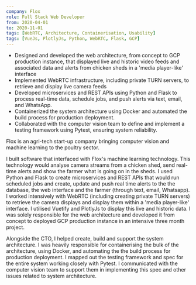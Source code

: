 ```yaml
---
company: Flox
role: Full Stack Web Developer
from: 2020-04-01
to: 2020-11-01
tags: [WebRTC, Architecture, Containerisation, Usability]
tags: [VueJs, PlotlyJs, Python, WebRTC, Flask, GCP]
---
```


<!--action points-->

- Designed and developed the web architecture, from concept to GCP production instance, that displayed live and historic video feeds and associated data and alerts from chicken sheds in a 'media player-like' interface
- Implemented WebRTC infrastructure, including private TURN servers, to retrieve and display live camera feeds
- Developed microservices and REST APIs using Python and Flask to process real-time data, schedule jobs, and push alerts via text, email, and WhatsApp.  
- Containerized the system architecture using Docker and automated the build process for production deployment.  
- Collaborated with the computer vision team to define and implement a testing framework using Pytest, ensuring system reliability.  

<!--content-->

Flox is an agri-tech start-up company bringing computer vision and machine learning to the poultry sector.

I built software that interfaced with Flox's machine learning technology. This technology would analyse camera streams from a chicken shed, send real-time alerts and show the farmer what is going on in the sheds. I used Python and Flask to create microservices and REST APIs that would run scheduled jobs and create, update and push real time alerts to the the database, the web interface and the farmer (through text, email, Whatsapp). I worked intensively with WebRTC (including creating private TURN servers) to retrieve the camera displays and display them within a 'media player-like' interface. I utilised Vuetify and PlotlyJs to display this live and historic data. I was solely responsible for the web architecture and developed it from concept to deployed GCP production instance in an intensive three month project.

Alongside the CTO, I helped create, build and support the system architecture. I was heavily responsible for containerising the bulk of the architecture, using Docker, and automating the the build process for production deployment. I mapped out the testing framework and spec for the entire system working closely with Pytest. I communicated with the computer vision team to support them in implementing this spec and other issues related to system architecture.